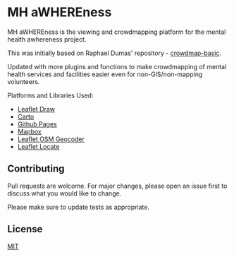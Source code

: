 # MH aWHEREness

MH aWHEREness is the viewing and crowdmapping platform for the mental health awhereness project.

This was initially based on Raphael Dumas' repository - [crowdmap-basic](https://github.com/radumas/crowdmap-basic).

Updated with more plugins and functions to make crowdmapping of mental health services and facilities easier even for non-GIS/non-mapping volunteers.

Platforms and Libraries Used:
- [Leaflet Draw](https://github.com/Leaflet/Leaflet.draw)
- [Carto](https://carto.com/)
- [Github Pages](https://pages.github.com/)
- [Mapbox](https://mapbox.com/)
- [Leaflet OSM Geocoder](https://github.com/k4r573n/leaflet-control-osm-geocoder)
- [Leaflet Locate](https://github.com/domoritz/leaflet-locatecontrol)

## Contributing
Pull requests are welcome. For major changes, please open an issue first to discuss what you would like to change.

Please make sure to update tests as appropriate.

## License
[MIT](https://github.com/anditabinas/mhawhereness/blob/master/license/LICENSE)
